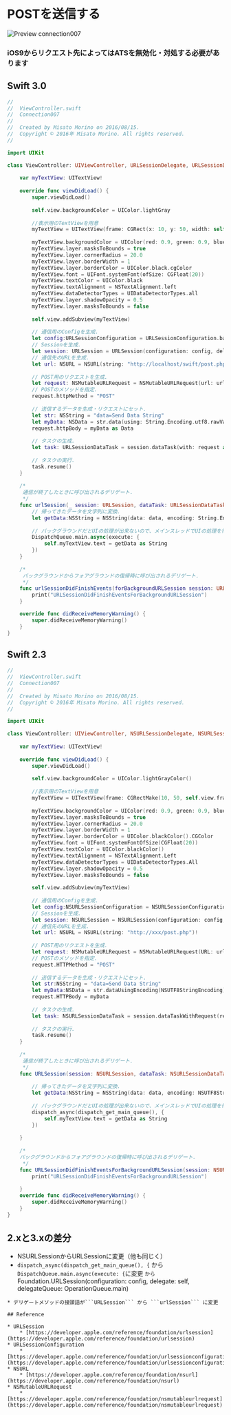 # POSTを送信する

![Preview connection007](./img/Connection007.png)

### iOS9からリクエスト先によってはATSを無効化・対処する必要があります

## Swift 3.0

```swift
//
//  ViewController.swift
//  Connection007
//
//  Created by Misato Morino on 2016/08/15.
//  Copyright © 2016年 Misato Morino. All rights reserved.
//

import UIKit

class ViewController: UIViewController, URLSessionDelegate, URLSessionDataDelegate{
    
    var myTextView: UITextView!
    
    override func viewDidLoad() {
        super.viewDidLoad()
        
        self.view.backgroundColor = UIColor.lightGray
        
        //表示用のTextViewを用意
        myTextView = UITextView(frame: CGRect(x: 10, y: 50, width: self.view.frame.width - 20, height: 500))
        
        myTextView.backgroundColor = UIColor(red: 0.9, green: 0.9, blue: 1, alpha: 1.0)
        myTextView.layer.masksToBounds = true
        myTextView.layer.cornerRadius = 20.0
        myTextView.layer.borderWidth = 1
        myTextView.layer.borderColor = UIColor.black.cgColor
        myTextView.font = UIFont.systemFont(ofSize: CGFloat(20))
        myTextView.textColor = UIColor.black
        myTextView.textAlignment = NSTextAlignment.left
        myTextView.dataDetectorTypes = UIDataDetectorTypes.all
        myTextView.layer.shadowOpacity = 0.5
        myTextView.layer.masksToBounds = false
        
        self.view.addSubview(myTextView)
        
        // 通信用のConfigを生成.
        let config:URLSessionConfiguration = URLSessionConfiguration.background(withIdentifier: "backgroundTask")
        // Sessionを生成.
        let session: URLSession = URLSession(configuration: config, delegate: self, delegateQueue: nil)
        // 通信先のURLを生成.
        let url: NSURL = NSURL(string: "http://localhost/swift/post.php")!
        
        // POST用のリクエストを生成.
        let request: NSMutableURLRequest = NSMutableURLRequest(url: url as URL)
        // POSTのメソッドを指定.
        request.httpMethod = "POST"
        
        // 送信するデータを生成・リクエストにセット.
        let str: NSString = "data=Send Data String"
        let myData: NSData = str.data(using: String.Encoding.utf8.rawValue)!
        request.httpBody = myData as Data
        
        // タスクの生成.
        let task: URLSessionDataTask = session.dataTask(with: request as URLRequest)
        
        // タスクの実行.
        task.resume()
    }
    
    /*
     通信が終了したときに呼び出されるデリゲート.
     */
    func urlSession(_ session: URLSession, dataTask: URLSessionDataTask, didReceive data: Data) {
        // 帰ってきたデータを文字列に変換.
        let getData:NSString = NSString(data: data, encoding: String.Encoding.utf8.rawValue)!
        
        // バックグラウンドだとUIの処理が出来ないので、メインスレッドでUIの処理を行わせる.
        DispatchQueue.main.async(execute: {
            self.myTextView.text = getData as String
        })
    }
    
    /*
     バックグラウンドからフォアグラウンドの復帰時に呼び出されるデリゲート.
     */
    func urlSessionDidFinishEvents(forBackgroundURLSession session: URLSession) {
        print("URLSessionDidFinishEventsForBackgroundURLSession")
    } 

    override func didReceiveMemoryWarning() {
        super.didReceiveMemoryWarning()
    }
}
```

## Swift 2.3

```swift
//
//  ViewController.swift
//  Connection007
//
//  Created by Misato Morino on 2016/08/15.
//  Copyright © 2016年 Misato Morino. All rights reserved.
//

import UIKit

class ViewController: UIViewController, NSURLSessionDelegate, NSURLSessionDataDelegate{
    
    var myTextView: UITextView!
    
    override func viewDidLoad() {
        super.viewDidLoad()
        
        self.view.backgroundColor = UIColor.lightGrayColor()
        
        //表示用のTextViewを用意
        myTextView = UITextView(frame: CGRectMake(10, 50, self.view.frame.width - 20, 500))
        
        myTextView.backgroundColor = UIColor(red: 0.9, green: 0.9, blue: 1, alpha: 1.0)
        myTextView.layer.masksToBounds = true
        myTextView.layer.cornerRadius = 20.0
        myTextView.layer.borderWidth = 1
        myTextView.layer.borderColor = UIColor.blackColor().CGColor
        myTextView.font = UIFont.systemFontOfSize(CGFloat(20))
        myTextView.textColor = UIColor.blackColor()
        myTextView.textAlignment = NSTextAlignment.Left
        myTextView.dataDetectorTypes = UIDataDetectorTypes.All
        myTextView.layer.shadowOpacity = 0.5
        myTextView.layer.masksToBounds = false
        
        self.view.addSubview(myTextView)
        
        // 通信用のConfigを生成.
        let config:NSURLSessionConfiguration = NSURLSessionConfiguration.backgroundSessionConfigurationWithIdentifier("backgroundTask")
        // Sessionを生成.
        let session: NSURLSession = NSURLSession(configuration: config, delegate: self, delegateQueue: nil)
        // 通信先のURLを生成.
        let url: NSURL = NSURL(string: "http://xxx/post.php")!
        
        // POST用のリクエストを生成.
        let request: NSMutableURLRequest = NSMutableURLRequest(URL: url)
        // POSTのメソッドを指定.
        request.HTTPMethod = "POST"
        
        // 送信するデータを生成・リクエストにセット.
        let str:NSString = "data=Send Data String"
        let myData:NSData = str.dataUsingEncoding(NSUTF8StringEncoding)!
        request.HTTPBody = myData
        
        // タスクの生成.
        let task: NSURLSessionDataTask = session.dataTaskWithRequest(request)
        
        // タスクの実行.
        task.resume()
    }
    
    /*
     通信が終了したときに呼び出されるデリゲート.
     */
    func URLSession(session: NSURLSession, dataTask: NSURLSessionDataTask, didReceiveData data: NSData) {
        
        // 帰ってきたデータを文字列に変換.
        let getData:NSString = NSString(data: data, encoding: NSUTF8StringEncoding)!
        
        // バックグラウンドだとUIの処理が出来ないので、メインスレッドでUIの処理を行わせる.
        dispatch_async(dispatch_get_main_queue(), {
            self.myTextView.text = getData as String
        })
        
    }
    
    /*
    バックグラウンドからフォアグラウンドの復帰時に呼び出されるデリゲート.
     */
    func URLSessionDidFinishEventsForBackgroundURLSession(session: NSURLSession) {
        print("URLSessionDidFinishEventsForBackgroundURLSession")
        
    }
    override func didReceiveMemoryWarning() {
        super.didReceiveMemoryWarning()
    }
} 
```

## 2.xと3.xの差分

* NSURLSessionからURLSessionに変更（他も同じく）
* ```dispatch_async(dispatch_get_main_queue(), {``` から```DispatchQueue.main.async(execute: {```に変更
``` から ```Foundation.URLSession(configuration: config, delegate: self, delegateQueue: OperationQueue.main)
```に変更
* デリゲートメソッドの接頭語が```URLSession``` から ```urlSession``` に変更

## Reference

* URLSession
	* [https://developer.apple.com/reference/foundation/urlsession](https://developer.apple.com/reference/foundation/urlsession)
* URLSessionConfiguration
    * [https://developer.apple.com/reference/foundation/urlsessionconfiguration](https://developer.apple.com/reference/foundation/urlsessionconfiguration)
* NSURL
    * [https://developer.apple.com/reference/foundation/nsurl](https://developer.apple.com/reference/foundation/nsurl)
* NSMutableURLRequest
    * [https://developer.apple.com/reference/foundation/nsmutableurlrequest](https://developer.apple.com/reference/foundation/nsmutableurlrequest)
